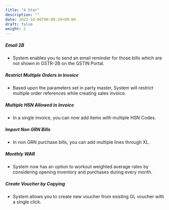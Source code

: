 ```yaml
---
title: "4 Star"
description: ""
date: 2022-10-06T00:08:29+09:00
draft: false
weight: 2
---
```

##### Email 2B
- System enables you to send an email reminder for those bills which are not shown in GSTR-2B on the GSTIN Portal.
##### Restrict Multiple Orders in Invoice
 - Based upon the parameters set in party master, System will restrict multiple order references while creating sales invoice.
 ##### Multiple HSN Allowed in Invoice
- In a single invoice, you can now add items with multiple HSN Codes.  
##### Import Non GRN Bills
- In non GRN purchase bills, you can add multiple lines through XL.

##### Monthly WAR
- System now has an option to workout weighted average rates by considering opening inventory and purchases during every month.

##### Create Voucher by Copying
- System allows you to create new voucher from existing GL voucher with a single click.